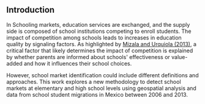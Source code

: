 ## Introduction

In Schooling markets, education services are exchanged, and the supply side is composed of school institutions competing to enroll students. The impact of competition among schools leads to increases in education quality by signaling factors. As highlighted by [Mizala and Urquiola (2013)](https://www.sciencedirect.com/science/article/abs/pii/S0304387813000333), a critical factor that likely determines the impact of competition is explained by whether parents are informed about schools' effectiveness or value-added and how it influences their school choices. 

However, school market identification could include different definitions and approaches. This work explores a new methodology to detect school markets at elementary and high school levels using geospatial analysis and data from school student migrations in Mexico between 2006 and 2013.

